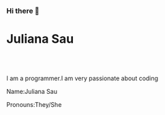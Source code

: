 ### Hi there 👋
<!DOCTYPE html>
<html>
  <body>
    <h1>Juliana Sau</h1><br><br>
    <p>I am a programmer.I am very passionate about coding</p>
    <p>Name:Juliana Sau</p>
    <p>Pronouns:They/She</p>
  </body>
 </html> 
  

<!--
**JulianaSau/JulianaSau** is a ✨ _special_ ✨ repository because its `README.md` (this file) appears on your GitHub profile.

Here are some ideas to get you started:

- 🔭 I’m currently working on ...
- 🌱 I’m currently learning ...
- 👯 I’m looking to collaborate on ...
- 🤔 I’m looking for help with ...
- 💬 Ask me about ...
- 📫 How to reach me: ...
- 😄 Pronouns: ...
- ⚡ Fun fact: ...
-->
